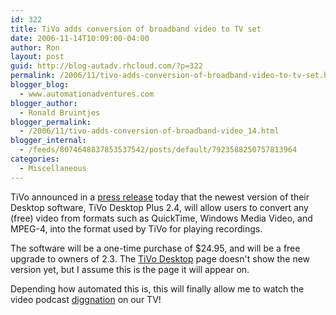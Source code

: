```yaml
---
id: 322
title: TiVo adds conversion of broadband video to TV set
date: 2006-11-14T10:09:00-04:00
author: Ron
layout: post
guid: http://blog-autadv.rhcloud.com/?p=322
permalink: /2006/11/tivo-adds-conversion-of-broadband-video-to-tv-set.html
blogger_blog:
  - www.automationadventures.com
blogger_author:
  - Ronald Bruintjes
blogger_permalink:
  - /2006/11/tivo-adds-conversion-of-broadband-video_14.html
blogger_internal:
  - /feeds/8074648837853537542/posts/default/7923588250757813964
categories:
  - Miscellaneous
---
```

TiVo announced in a [press release](http://www.tivo.com/cms_static/press_115.html) today that the newest version of their Desktop software, TiVo Desktop Plus 2.4, will allow users to convert any (free) video from formats such as QuickTime, Windows Media Video, and MPEG-4, into the format used by TiVo for playing recordings.

The software will be a one-time purchase of $24.95, and will be a free upgrade to owners of 2.3. The [TiVo Desktop](http://www.tivo.com/4.9.4.1.asp) page doesn't show the new version yet, but I assume this is the page it will appear on.

Depending how automated this is, this will finally allow me to watch the video podcast [diggnation](http://revision3.com/diggnation) on our TV!